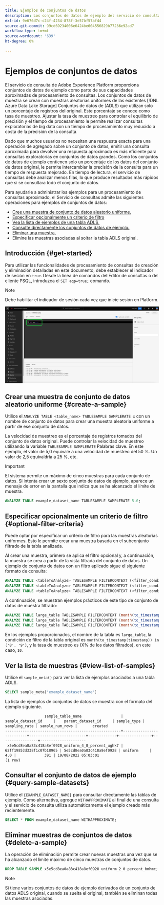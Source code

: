 ```yaml
---
title: Ejemplos de conjuntos de datos
description: Los conjuntos de datos de ejemplo del servicio de consultas le permiten realizar consultas exploratorias de big data con un tiempo de procesamiento muy reducido a costa de la precisión de la consulta. Esta guía proporciona información sobre cómo administrar los ejemplos para el procesamiento aproximado de consultas
exl-id: 9e676d7c-c24f-4234-878f-3e57bf57af44
source-git-commit: 99cd69234006e6424be604556829b77236e92ad7
workflow-type: tm+mt
source-wordcount: '639'
ht-degree: 0%

---
```


# Ejemplos de conjuntos de datos

El servicio de consulta de Adobe Experience Platform proporciona conjuntos de datos de ejemplo como parte de sus capacidades aproximadas de procesamiento de consultas. Los conjuntos de datos de muestra se crean con muestras aleatorias uniformes de las existentes [!DNL Azure Data Lake Storage] Conjuntos de datos de (ADLS) que utilizan solo un porcentaje de registros del original. Este porcentaje se conoce como tasa de muestreo. Ajustar la tasa de muestreo para controlar el equilibrio de precisión y el tiempo de procesamiento le permite realizar consultas exploratorias de big data con un tiempo de procesamiento muy reducido a costa de la precisión de la consulta.

Dado que muchos usuarios no necesitan una respuesta exacta para una operación de agregado sobre un conjunto de datos, emitir una consulta aproximada para devolver una respuesta aproximada es más eficiente para consultas exploratorias en conjuntos de datos grandes. Como los conjuntos de datos de ejemplo contienen solo un porcentaje de los datos del conjunto de datos original, le permite intercambiar la precisión de la consulta para un tiempo de respuesta mejorado. En tiempo de lectura, el servicio de consultas debe analizar menos filas, lo que produce resultados más rápidos que si se consultara todo el conjunto de datos.

Para ayudarle a administrar los ejemplos para un procesamiento de consultas aproximado, el Servicio de consultas admite las siguientes operaciones para ejemplos de conjuntos de datos:

- [Cree una muestra de conjunto de datos aleatorio uniforme.](#create-a-sample)
- [Especificar opcionalmente un criterio de filtro](##optional-filter-criteria)
- [Vea la lista de ejemplos de una tabla ADLS.](#view-list-of-samples)
- [Consulte directamente los conjuntos de datos de ejemplo.](#query-sample-datasets)
- [Eliminar una muestra.](#delete-a-sample)
- Elimine las muestras asociadas al soltar la tabla ADLS original.

## Introducción {#get-started}

Para utilizar las funcionalidades de procesamiento de consultas de creación y eliminación detalladas en este documento, debe establecer el indicador de sesión en `true`. Desde la línea de comandos del Editor de consultas o del cliente PSQL, introduzca el `SET aqp=true;` comando.

>[!NOTE]
>
>Debe habilitar el indicador de sesión cada vez que inicie sesión en Platform.

![El Editor de consultas con el comando &quot;SET aqp=true;&quot; resaltado.](../images/essential-concepts/set-session-flag.png)

## Crear una muestra de conjunto de datos aleatorio uniforme {#create-a-sample}

Utilice el `ANALYZE TABLE <table_name> TABLESAMPLE SAMPLERATE x` con un nombre de conjunto de datos para crear una muestra aleatoria uniforme a partir de ese conjunto de datos.

La velocidad de muestreo es el porcentaje de registros tomados del conjunto de datos original. Puede controlar la velocidad de muestreo utilizando la variable `TABLESAMPLE SAMPLERATE` Palabras clave. En este ejemplo, el valor de 5,0 equivale a una velocidad de muestreo del 50 %. Un valor de 2,5 equivaldría a 25 %, etc.

>[!IMPORTANT]
>
>El sistema permite un máximo de cinco muestras para cada conjunto de datos. Si intenta crear un sexto conjunto de datos de ejemplo, aparece un mensaje de error en la pantalla que indica que se ha alcanzado el límite de muestra.

```sql
ANALYZE TABLE example_dataset_name TABLESAMPLE SAMPLERATE 5.0;
```

## Especificar opcionalmente un criterio de filtro {#optional-filter-criteria}

Puede optar por especificar un criterio de filtro para las muestras aleatorias uniformes. Esto le permite crear una muestra basada en el subconjunto filtrado de la tabla analizada.

Al crear una muestra, primero se aplica el filtro opcional y, a continuación, la muestra se crea a partir de la vista filtrada del conjunto de datos. Un ejemplo de conjunto de datos con un filtro aplicado sigue el siguiente formato de consulta:

```sql
ANALYZE TABLE <tableToAnalyze> TABLESAMPLE FILTERCONTEXT (<filter_condition>) SAMPLERATE X.Y;
ANALYZE TABLE <tableToAnalyze> TABLESAMPLE FILTERCONTEXT (<filter_condition_1> AND/OR <filter_condition_2>) SAMPLERATE X.Y;
ANALYZE TABLE <tableToAnalyze> TABLESAMPLE FILTERCONTEXT (<filter_condition_1> AND (<filter_condition_2> OR <filter_condition_3>)) SAMPLERATE X.Y;
```

A continuación, se muestran ejemplos prácticos de este tipo de conjunto de datos de muestra filtrado:

```sql
ANALYZE TABLE large_table TABLESAMPLE FILTERCONTEXT (month(to_timestamp(timestamp)) in ('8', '9')) SAMPLERATE 10;
ANALYZE TABLE large_table TABLESAMPLE FILTERCONTEXT (month(to_timestamp(timestamp)) in ('8', '9') AND product.name = "product1") SAMPLERATE 10;
ANALYZE TABLE large_table TABLESAMPLE FILTERCONTEXT (month(to_timestamp(timestamp)) in ('8', '9') AND (product.name = "product1" OR product.name = "product2")) SAMPLERATE 10;
```

En los ejemplos proporcionados, el nombre de la tabla es `large_table`, la condición de filtro de la tabla original es `month(to_timestamp(timestamp)) in ('8', '9')`, y la tasa de muestreo es (X% de los datos filtrados), en este caso, `10`.

## Ver la lista de muestras {#view-list-of-samples}

Utilice el `sample_meta()` para ver la lista de ejemplos asociados a una tabla ADLS.

```sql
SELECT sample_meta('example_dataset_name')
```

La lista de ejemplos de conjuntos de datos se muestra con el formato del ejemplo siguiente.

```shell
                  sample_table_name                  |    sample_dataset_id     |    parent_dataset_id     | sample_type | sampling_rate | sample_num_rows |       created      
-----------------------------------------------------+--------------------------+--------------------------+-------------+---------------+-----------------+---------------------
 x5e5cd8ea0a83c418a8ef0928_uniform_4_0_percent_ughk7 | 62ff19853d338f1c07b18965 | 5e5cd8ea0a83c418a8ef0928 | uniform     |           4.0 |             391 | 19/08/2022 05:03:01
(1 row)
```

## Consultar el conjunto de datos de ejemplo {#query-sample-datasets}

Utilice el `{EXAMPLE_DATASET_NAME}` para consultar directamente las tablas de ejemplo. Como alternativa, agregue `WITHAPPROXIMATE` al final de una consulta y el servicio de consulta utiliza automáticamente el ejemplo creado más recientemente.

```sql
SELECT * FROM example_dataset_name WITHAPPROXIMATE;
```

## Eliminar muestras de conjuntos de datos {#delete-a-sample}

La operación de eliminación permite crear nuevas muestras una vez que se ha alcanzado el límite máximo de cinco muestras de conjuntos de datos.

```sql
DROP TABLE SAMPLE x5e5cd8ea0a83c418a8ef0928_uniform_2_0_percent_bnhmc;
```

>[!NOTE]
>
>Si tiene varios conjuntos de datos de ejemplo derivados de un conjunto de datos ADLS original, cuando se suelta el original, también se eliminan todas las muestras asociadas.
